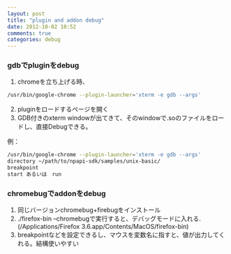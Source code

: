 ```yaml
---
layout: post
title: "plugin and addon debug"
date: 2012-10-02 10:52
comments: true
categories: debug
---
```

### gdbでpluginをdebug
1.  chromeを立ち上げる時、
```sh
/usr/bin/google-chrome --plugin-launcher='xterm -e gdb --args'
```
2.  pluginをロードするページを開く
3.  GDB付きのxterm windowが出てきて、そのwindowで.soのファイルをロードし、直接Debugできる。

例：
```sh
/usr/bin/google-chrome --plugin-launcher='xterm -e gdb --args'
directory ~/path/to/npapi-sdk/samples/unix-basic/
breakpoint
start あるいは　run
```

### chromebugでaddonをdebug
1.  同じバージョンchromebug+firebugをインストール
2.  ./firefox-bin –chromebugで実行すると、デバッグモードに入れる.(/Applications/Firefox 3.6.app/Contents/MacOS/firefox-bin)
3.  breakpointなどを設定できるし、マウスを変数名に指すと、値が出力してくれる。結構使いやすい
